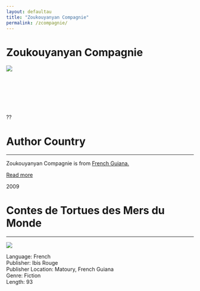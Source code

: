 ```yaml
---
layout: defaultau
title: "Zoukouyanyan Compagnie"
permalink: /zcompagnie/
---
```

<!-- partial:index.partial.html -->
<div class="content">
    <h1>Zoukouyanyan Compagnie</h1>
    <div class="quote">
        <div><img src="http://escapadecarbet.wpenginepowered.com/wp-content/uploads/2016/03/logo-zoukou.jpg" class="logo"></div>
    </div>
    <div class="timeline">
        <div style="padding-bottom:100px;"></div>
        <div class="block">
            <div class="date right"><p class="right">??</p></div>
            <div class="dot"></div>
            <div class="left first">
            <div class="author_country">
                <h1>Author Country</h1><hr>
        <div class="aclocation">    <p>Zoukouyanyan Compagnie is from <a href="{{ site.baseurl }}/28"> French Guiana.</a></p></div>
                <div class="acreadmore"><a href="#" target="_blank">Read more</a></div>
            </div>
            </div>
        </div>
        <div class="block">
            <div class="date left"><p class="left">2009</p></div>
            <div class="dot"></div>
            <div class="right hide">
                <h1>Contes de Tortues des Mers du Monde</h1><hr>
                <p><img src="https://images-na.ssl-images-amazon.com/images/I/41D+944ywHL.jpg"></p>
                <p>
                Language: French<br>
                Publisher: Ibis Rouge<br>
                Publisher Location: Matoury, French Guiana<br>
                Genre: Fiction<br>
                Length: 93<br>
                </p>
            </div>
        </div>
  <!-- partial -->
<script src='https://cdnjs.cloudflare.com/ajax/libs/jquery/3.1.1/jquery.min.js'></script><script  src="{{ site.baseurl }}/assets/js/authorscript.js"></script>